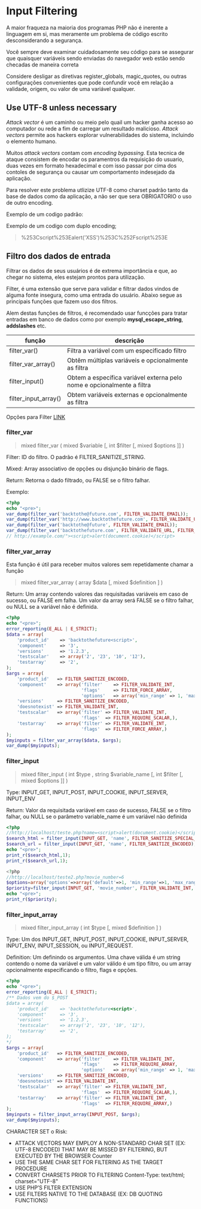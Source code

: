 # Input Filtering

A maior fraqueza na maioria dos programas PHP não é inerente a linguagem em si, mas meramente um problema de código escrito desconsiderando a segurança.

Você sempre deve examinar cuidadosamente seu código para se assegurar que quaisquer variáveis sendo enviadas do navegador web estão sendo checadas de maneira correta

Considere desligar as diretivas register_globals, magic_quotes, ou outras configurações convenientes que pode confundir você em relação a validade, origem, ou valor de uma variável qualquer.

## Use UTF-8 unless necessary

_Attack vector_ é um caminho ou meio pelo quail um hacker ganha acesso ao computador ou rede a fim de carregar um resultado malicioso. _Attack vectors_ permite aos hackers explorar vulnerabilidades do sistema, incluindo o elemento humano.

Muitos _attack vectors_ contam com _encoding bypassing_. Esta tecnica de ataque consistem de encodar os paramentros da requisição do usuario, duas vezes em formato hexadecimal e com isso passar por cima dos contoles de segurança ou causar um comportamento indesejado da aplicação.

Para resolver este problema utlizize UTF-8 como charset padrão tanto da base de dados como da aplicação, a não ser que sera OBRIGATORIO o uso de outro encoding.

Exemplo de um codigo padrão:
><script>alert('XSS')</script>

Exemplo de um codigo com duplo encoding;
>%253Cscript%253Ealert('XSS')%253C%252Fscript%253E

## Filtro dos dados de entrada

Filtrar os dados de seus usuários é de extrema importância e que, ao chegar no sistema, eles estejam prontos para utilização.

Filter, é uma extensão que serve para validar e filtrar dados vindos de alguma fonte insegura, como uma entrada do usuário. Abaixo segue as principais funções que fazem uso dos filtros.

Alem destas funções de filtros, é recomendado usar funcções para tratar entradas em banco de dados como por exemplo **mysql_escape_string**, **addslashes** etc.

| função | descrição |
| --- | --- |
| filter_var() | Filtra a variável com um especificado filtro |
| filter_var_array() | Obtêm múltiplas variáveis e opcionalmente as filtra |
| filter_input() | Obtem a específica variável externa pelo nome e opcionalmente a filtra |
| filter_input_array() | Obtem variáveis externas e opcionalmente as filtra |

Opções para Filter [LINK](http://php.net/manual/en/filter.filters.sanitize.php)

### filter_var

>mixed filter_var ( mixed $variable [, int $filter [, mixed $options ]] )

Filter: ID do filtro. O padrão é FILTER_SANITIZE_STRING.

Mixed: Array associativo de opções ou disjunção binário de flags.

Return: Retorna o dado filtrado, ou FALSE se o filtro falhar.

Exemplo:
```php
<?php
echo "<pre>";
var_dump(filter_var('backtothe@future.com', FILTER_VALIDATE_EMAIL));
var_dump(filter_var('http://www.backtothefuture.com', FILTER_VALIDATE_URL, FILTER_FLAG_SCHEME_REQUIRED));
var_dump(filter_var('backtothe@future', FILTER_VALIDATE_EMAIL));
var_dump(filter_var('backtothefuture.com', FILTER_VALIDATE_URL, FILTER_FLAG_SCHEME_REQUIRED));
// http://example.com/"><script>alert(document.cookie)</script>
```

### filter_var_array

Esta função é útil para receber muitos valores sem repetidamente chamar a função

  >mixed filter_var_array ( array $data [, mixed $definition ] )

Return: Um array contendo valores das requisitadas variáveis em caso de sucesso, ou FALSE em falha. Um valor da array será FALSE se o filtro falhar, ou NULL se a variável não é definida.

```php
<?php
echo "<pre>";
error_reporting(E_ALL | E_STRICT);
$data = array(
    'product_id'    => 'backtothefuture<script>',
    'component'     => '3',
    'versions'      => '1.2.3',
    'testscalar'    => array('2', '23', '10', '12'),
    'testarray'     => '2',
);
$args = array(
    'product_id'   => FILTER_SANITIZE_ENCODED,
    'component'    => array('filter'    => FILTER_VALIDATE_INT,
                            'flags'     => FILTER_FORCE_ARRAY,
                            'options'   => array('min_range' => 1, 'max_range' => 10)),
    'versions'     => FILTER_SANITIZE_ENCODED,
    'doesnotexist' => FILTER_VALIDATE_INT,
    'testscalar'   => array('filter' => FILTER_VALIDATE_INT,
                            'flags'  => FILTER_REQUIRE_SCALAR,),
    'testarray'    => array('filter' => FILTER_VALIDATE_INT,
                            'flags'  => FILTER_FORCE_ARRAY,)
);
$myinputs = filter_var_array($data, $args);
var_dump($myinputs);
```

### filter_input

>mixed filter_input ( int $type , string $variable_name [, int $filter [, mixed $options ]] )

Type: INPUT_GET, INPUT_POST, INPUT_COOKIE, INPUT_SERVER, INPUT_ENV

Return: Valor da requisitada variável em caso de sucesso, FALSE se o filtro falhar, ou NULL se o parâmetro variable_name é um variável não definida

```php
<?php
//http://localhost/teste.php?name=<script>alert(document.cookie)</scrip
$search_html = filter_input(INPUT_GET, 'name', FILTER_SANITIZE_SPECIAL_CHARS);
$search_url = filter_input(INPUT_GET, 'name', FILTER_SANITIZE_ENCODED);
echo "<pre>";
print_r($search_html,1);
print_r($search_url,1);

<?php
//http://localhost/teste2.php?movie_number=6
$options=array('options'=>array('default'=>1, 'min_range'=>1, 'max_range'=>3));
$priority=filter_input(INPUT_GET, 'movie_number', FILTER_VALIDATE_INT, $options);
echo "<pre>";
print_r($priority);
```

### filter_input_array

>mixed filter_input_array ( int $type [, mixed $definition ] )

Type: Um dos INPUT_GET, INPUT_POST, INPUT_COOKIE, INPUT_SERVER, INPUT_ENV, INPUT_SESSION, ou INPUT_REQUEST.

Definition: Um definindo os argumentos. Uma chave válida é um string contendo o nome da variável e um valor válido é um tipo filtro, ou um array opcionalmente especificando o filtro, flags e opções.

```php
<?php
echo "<pre>";
error_reporting(E_ALL | E_STRICT);
/** Dados vem do $_POST
$data = array(
    'product_id'    => 'backtothefuture<script>',
    'component'     => '3',
    'versions'      => '1.2.3',
    'testscalar'    => array('2', '23', '10', '12'),
    'testarray'     => '2',
);
*/
$args = array(
    'product_id'   => FILTER_SANITIZE_ENCODED,
    'component'    => array('filter'    => FILTER_VALIDATE_INT,
                            'flags'     => FILTER_REQUIRE_ARRAY,
                            'options'   => array('min_range' => 1, 'max_range' => 10)),
    'versions'     => FILTER_SANITIZE_ENCODED,
    'doesnotexist' => FILTER_VALIDATE_INT,
    'testscalar'   => array('filter' => FILTER_VALIDATE_INT,
                            'flags'  => FILTER_REQUIRE_SCALAR,),
    'testarray'    => array('filter' => FILTER_VALIDATE_INT,
                            'flags'  => FILTER_REQUIRE_ARRAY,)
);
$myinputs = filter_input_array(INPUT_POST, $args);
var_dump($myinputs);
```


CHARACTER SET
o
Risk:
- ATTACK VECTORS MAY EMPLOY A NON-STANDARD CHAR SET (EX: UTF-8
ENCODED) THAT MAY BE MISSED BY FILTERING, BUT EXECUTED BY THE
BROWSER
Counter
- USE THE SAME CHAR SET FOR FILTERING AS THE TARGET PROCEDURE
- CONVERT CHARSETS PRIOR TO FILTERING
Content-Type: text/html; charset="UTF-8"
- USE PHP’S FILTER EXTENSION
- USE FILTERS NATIVE TO THE DATABASE (EX: DB QUOTING FUNCTIONS)

